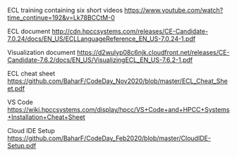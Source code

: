 ECL training containing six short videos
https://www.youtube.com/watch?time_continue=192&v=Lk78BCCtM-0

ECL document
http://cdn.hpccsystems.com/releases/CE-Candidate-7.0.24/docs/EN_US/ECLLanguageReference_EN_US-7.0.24-1.pdf

Visualization document
https://d2wulyp08c6njk.cloudfront.net/releases/CE-Candidate-7.6.2/docs/EN_US/VisualizingECL_EN_US-7.6.2-1.pdf

ECL cheat sheet
https://github.com/BaharF/CodeDay_Nov2020/blob/master/ECL_Cheat_Sheet.pdf

VS Code
https://wiki.hpccsystems.com/display/hpcc/VS+Code+and+HPCC+Systems+Installation+Cheat+Sheet

Cloud IDE Setup
https://github.com/BaharF/CodeDay_Feb2020/blob/master/CloudIDE-Setup.pdf

